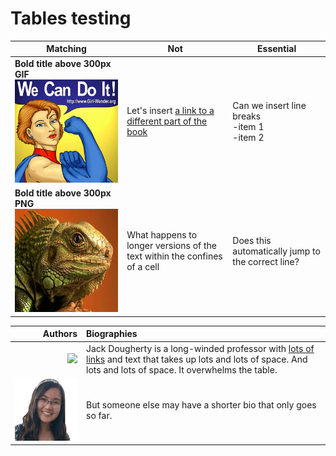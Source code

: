 # Tables testing

| Matching | Not | Essential |
| --- | --- | --- |
| **Bold title above 300px GIF** ![](we-can-300.gif) | Let's insert [a link to a different part of the book](/youtube/README.md "Youtube chapter") | Can we insert line breaks<br>-item 1<br>-item 2 |
| **Bold title above 300px PNG** ![](lizard-300.png)  | What happens to longer versions of the text within the confines of a cell | Does this automatically jump to the correct line? |




| Authors | Biographies |
| ---: | :--- |
| ![](Dougherty-200.jpg) | Jack Dougherty is a long-winded professor with [lots of links](http://bit.ly/jackdougherty) and text that takes up lots and lots of space. And lots and lots of space. It overwhelms the table.|
| ![](LamStacy-200.jpg) | But someone else may have a shorter bio that only goes so far.|
